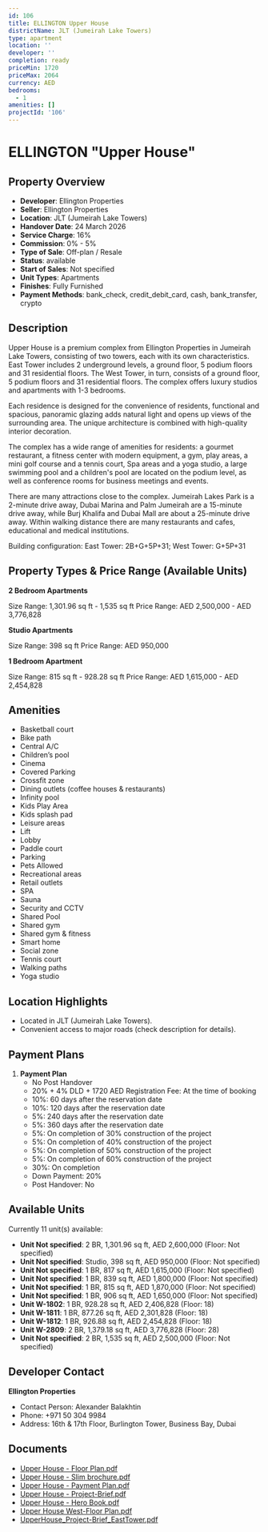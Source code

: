 ```yaml
---
id: 106
title: ELLINGTON Upper House
districtName: JLT (Jumeirah Lake Towers)
type: apartment
location: ''
developer: ''
completion: ready
priceMin: 1720
priceMax: 2064
currency: AED
bedrooms:
  - 1
amenities: []
projectId: '106'
---
```


# ELLINGTON "Upper House"

## Property Overview
- **Developer**: Ellington Properties
- **Seller**: Ellington Properties
- **Location**: JLT (Jumeirah Lake Towers)
- **Handover Date**: 24 March 2026
- **Service Charge**: 16%
- **Commission**: 0% - 5%
- **Type of Sale**: Off-plan / Resale
- **Status**: available
- **Start of Sales**: Not specified
- **Unit Types**: Apartments
- **Finishes**: Fully Furnished
- **Payment Methods**: bank_check, credit_debit_card, cash, bank_transfer, crypto

## Description
Upper House is a premium complex from Ellington Properties in Jumeirah Lake Towers, consisting of two towers, each with its own characteristics. East Tower includes 2 underground levels, a ground floor, 5 podium floors and 31 residential floors. The West Tower, in turn, consists of a ground floor, 5 podium floors and 31 residential floors. The complex offers luxury studios and apartments with 1-3 bedrooms.

Each residence is designed for the convenience of residents, functional and spacious, panoramic glazing adds natural light and opens up views of the surrounding area. The unique architecture is combined with high-quality interior decoration.

The complex has a wide range of amenities for residents: a gourmet restaurant, a fitness center with modern equipment, a gym, play areas, a mini golf course and a tennis court, Spa areas and a yoga studio, a large swimming pool and a children's pool are located on the podium level, as well as conference rooms for business meetings and events.

There are many attractions close to the complex. Jumeirah Lakes Park is a 2-minute drive away, Dubai Marina and Palm Jumeirah are a 15-minute drive away, while Burj Khalifa and Dubai Mall are about a 25-minute drive away. Within walking distance there are many restaurants and cafes, educational and medical institutions.

Building configuration: East Tower: 2B+G+5P+31; West Tower: G+5P+31

## Property Types & Price Range (Available Units)
**2 Bedroom Apartments**

Size Range: 1,301.96 sq ft - 1,535 sq ft
Price Range: AED 2,500,000 - AED 3,776,828

**Studio Apartments**

Size Range: 398 sq ft
Price Range: AED 950,000

**1 Bedroom Apartment**

Size Range: 815 sq ft - 928.28 sq ft
Price Range: AED 1,615,000 - AED 2,454,828

## Amenities
- Basketball court
- Bike path
- Central A/C
- Children’s pool
- Cinema
- Covered Parking
- Crossfit zone
- Dining outlets  (coffee houses & restaurants)
- Infinity pool
- Kids Play Area
- Kids splash pad
- Leisure areas
- Lift
- Lobby
- Paddle court
- Parking
- Pets Allowed
- Recreational areas
- Retail outlets
- SPA
- Sauna
- Security and CCTV
- Shared Pool
- Shared gym
- Shared gym & fitness
- Smart home
- Social zone
- Tennis court
- Walking paths
- Yoga studio

## Location Highlights
- Located in JLT (Jumeirah Lake Towers).
- Convenient access to major roads (check description for details).

## Payment Plans
1. **Payment Plan**
   - No Post Handover
   - 20% + 4% DLD + 1720 AED Registration Fee: At the time of booking
   - 10%: 60 days after the reservation date
   - 10%: 120 days after the reservation date
   - 5%: 240 days after the reservation date
   - 5%: 360 days after the reservation date
   - 5%: On completion of 30% construction of the project
   - 5%: On completion of 40% construction of the project
   - 5%: On completion of 50% construction of the project
   - 5%: On completion of 60% construction of the project
   - 30%: On completion
   - Down Payment: 20%
   - Post Handover: No

## Available Units
Currently 11 unit(s) available:
- **Unit Not specified**: 2 BR, 1,301.96 sq ft, AED 2,600,000 (Floor: Not specified)
- **Unit Not specified**: Studio, 398 sq ft, AED 950,000 (Floor: Not specified)
- **Unit Not specified**: 1 BR, 817 sq ft, AED 1,615,000 (Floor: Not specified)
- **Unit Not specified**: 1 BR, 839 sq ft, AED 1,800,000 (Floor: Not specified)
- **Unit Not specified**: 1 BR, 815 sq ft, AED 1,870,000 (Floor: Not specified)
- **Unit Not specified**: 1 BR, 906 sq ft, AED 1,650,000 (Floor: Not specified)
- **Unit W-1802**: 1 BR, 928.28 sq ft, AED 2,406,828 (Floor: 18)
- **Unit W-1811**: 1 BR, 877.26 sq ft, AED 2,301,828 (Floor: 18)
- **Unit W-1812**: 1 BR, 926.88 sq ft, AED 2,454,828 (Floor: 18)
- **Unit W-2809**: 2 BR, 1,379.18 sq ft, AED 3,776,828 (Floor: 28)
- **Unit Not specified**: 2 BR, 1,535 sq ft, AED 2,500,000 (Floor: Not specified)

## Developer Contact
**Ellington Properties**
- Contact Person: Alexander Balakhtin
- Phone: +971 50 304 9984
- Address: 16th & 17th Floor, Burlington Tower, Business Bay, Dubai

## Documents
- [Upper House - Floor Plan.pdf](https://cdn.geniemap.net/2023/06/23/7yy2dVD45ZRtr6pUAwpQTSO8WyV7HxcI1gMUaRwj.pdf)
- [Upper House - Slim brochure.pdf](https://cdn.geniemap.net/2023/06/23/pTs9L6OcyHHfFwU2NcSB9YQNlinfDF4ZD0GMO8Hv.pdf)
- [Upper House - Payment Plan.pdf](https://cdn.geniemap.net/2023/06/23/Q34oSUxVXwXmtGjNPHBpQk6JNCEjkpA9Kg1K6Ygy.pdf)
- [Upper House - Project-Brief.pdf](https://cdn.geniemap.net/2023/06/23/E9ip5HGxYnfa7gPT3P4mxjgcP2EqAk77DpRPa7DW.pdf)
- [Upper House - Hero Book.pdf](https://cdn.geniemap.net/2023/06/23/aPZ4XxHbjICA9XDfNGiNfVNbqKkWbdFy06xDlKiF.pdf)
- [Upper House West-Floor Plan.pdf](https://cdn.geniemap.net/2023/06/23/aIsraUZ49RwWzztoWskqhOVUGJlKxUh9itcMtXTO.pdf)
- [UpperHouse_Project-Brief_EastTower.pdf](https://cdn.geniemap.net/2023/06/23/K0ybflWtSuwcSvVrSi9NfuVE88qGIHZkxTV1a5gV.pdf)
